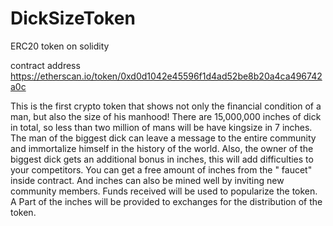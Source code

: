# DickSizeToken
ERC20 token on solidity

contract address
https://etherscan.io/token/0xd0d1042e45596f1d4ad52be8b20a4ca496742a0c

This is the first crypto token that shows not only the financial condition of a man, but also the size of his manhood! There are 15,000,000 inches of dick in total, so less than two million of mans will be have kingsize in 7 inches.
The man of the biggest dick can leave a message to the entire community and immortalize himself in the history of the world. Also, the owner of the biggest dick gets an additional bonus in inches, this will add difficulties to your competitors. You can get a free amount of inches from the " faucet" inside contract. And inches can also be mined well by inviting new community members. 
Funds received will be used to popularize the token. A Part of the inches will be provided to exchanges for the distribution of the token.
